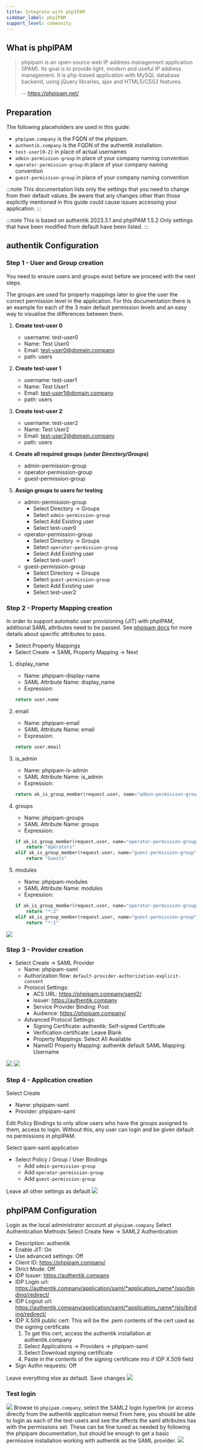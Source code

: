 ```yaml
---
title: Integrate with phpIPAM
sidebar_label: phpIPAM
support_level: community
---
```


## What is phpIPAM

> phpipam is an open-source web IP address management application (IPAM). Its goal is to provide light, modern and useful IP address management. It is php-based application with MySQL database backend, using jQuery libraries, ajax and HTML5/CSS3 features.
>
> -- https://phpipam.net/

## Preparation

The following placeholders are used in this guide:

- `phpipam.company` is the FQDN of the phpipam.
- `authentik.company` is the FQDN of the authentik installation.
- `test-user[0-2]` in place of actual usernames
- `admin-permission-group` in place of your company naming convention
- `operator-permission-group` in place of your company naming convention
- `guest-permission-group` in place of your company naming convention

:::note
This documentation lists only the settings that you need to change from their default values. Be aware that any changes other than those explicitly mentioned in this guide could cause issues accessing your application.
:::

:::note
This is based on authentik 2023.3.1 and phpIPAM 1.5.2
Only settings that have been modified from default have been listed.
:::

## authentik Configuration

### Step 1 - User and Group creation

You need to ensure users and groups exist before we proceed with the next steps.

The groups are used for property mappings later to give the user the correct permission level in the application. For this documentation there is an example for each of the 3 main default permission levels and an easy way to visualise the differences between them.

1. **Create test-user 0**

    - username: test-user0
    - Name: Test User0
    - Email: test-user0@domain.company
    - path: users

2. **Create test-user 1**

    - username: test-user1
    - Name: Test User1
    - Email: test-user1@domain.company
    - path: users

3. **Create test-user 2**

    - username: test-user2
    - Name: Test User2
    - Email: test-user2@domain.company
    - path: users

4. **Create all required groups (under _Directory/Groups_)**

    - admin-permission-group
    - operator-permission-group
    - guest-permission-group

5. **Assign groups to users for testing**

    - admin-permission-group
        - Select Directory -> Groups
        - Select `admin-permission-group`
        - Select Add Existing user
        - Select test-user0
    - operator-permission-group
        - Select Directory -> Groups
        - Select `operator-permission-group`
        - Select Add Existing user
        - Select test-user1
    - guest-permission-group
        - Select Directory -> Groups
        - Select `guest-permission-group`
        - Select Add Existing user
        - Select test-user2

### Step 2 - Property Mapping creation

In order to support automatic user provisioning (JIT) with phpIPAM, additional SAML attributes need to be passed. See [phpipam docs](https://github.com/phpipam/phpipam/blob/master/doc/Authentication/SAML2.md#automatic-user-jit-provisioning) for more details about specific attributes to pass.

- Select Property Mappings
- Select Create -> SAML Property Mapping -> Next

1. display_name

    - Name: phpipam-display-name
    - SAML Attribute Name: display_name
    - Expression:

    ```python
    return user.name
    ```

2. email

    - Name: phpipam-email
    - SAML Attribute Name: email
    - Expression:

    ```python
    return user.email
    ```

3. is_admin

    - Name: phpipam-is-admin
    - SAML Attribute Name: is_admin
    - Expression:

    ```python
    return ak_is_group_member(request.user, name="admin-permission-group")
    ```

4. groups

    - Name: phpipam-groups
    - SAML Attribute Name: groups
    - Expression:

    ```python
    if ak_is_group_member(request.user, name="operator-permission-group"):
        return "Operators"
    elif ak_is_group_member(request.user, name="guest-permission-group"):
        return "Guests"
    ```

5. modules
    - Name: phpipam-modules
    - SAML Attribute Name: modules
    - Expression:
    ```python
    if ak_is_group_member(request.user, name="operator-permission-group"):
        return "*:2"
    elif ak_is_group_member(request.user, name="guest-permission-group"):
        return "*:1"
    ```

![](./phpipam-property-mappings.png)

### Step 3 - Provider creation

- Select Create -> SAML Provider
    - Name: phpipam-saml
    - Authorization flow: `default-provider-authorization-explicit-consent`
    - Protocol Settings:
        - ACS URL: https://phpipam.company/saml2/
        - Issuer: https://authentik.company
        - Service Provider Binding: Post
        - Audience: https://phpipam.company/
    - Advanced Protocol Settings:
        - Signing Certificate: authentik: Self-signed Certificate
        - Verification certificate: Leave Blank
        - Property Mappings: Select All Available
        - NameID Property Mapping: authentik default SAML Mapping: Username

![](./phpipam-saml-provider-protocol-settings.png)
![](./phpipam-saml-advanced-provider-protocol-settings.png)

### Step 4 - Application creation

Select Create

- Name: phpipam-saml
- Provider: phpipam-saml

Edit Policy Bindings to only allow users who have the groups assigned to them, access to login. Without this, any user can login and be given default no permissions in phpIPAM.

Select ipam-saml application

- Select Policy / Group / User Bindings
    - Add `admin-permission-group`
    - Add `operator-permission-group`
    - Add `guest-permission-group`

Leave all other settings as default
![](./ipam-saml-application-bindings.png)

## phpIPAM Configuration

Login as the local administrator account at `phpipam.company`
Select Authentication Methods
Select Create New -> SAML2 Authentication

- Description: authentik
- Enable JIT: On
- Use advanced settings: Off
- Client ID: https://phpipam.company/
- Strict Mode: Off
- IDP Issuer: https://authentik.company
- IDP Login url: https://authentik.company/application/saml/*application_name*/sso/binding/redirect/
- IDP Logout url: https://authentik.company/application/saml/*application_name*/slo/binding/redirect/
- IDP X.509 public cert: This will be the .pem contents of the cert used as the signing certificate
    1. To get this cert, access the authentik installation at authentik.company
    2. Select Applications -> Providers -> phpipam-saml
    3. Select Download signing certificate
    4. Paste in the contents of the signing certificate into if IDP X.509 field
- Sign Authn requests: Off

Leave everything else as default. Save changes
![](./phpipam-auth-method-config.png)

### Test login

![](./ipam-saml2-login-location.png)
Browse to `phpipam.company`, select the SAML2 login hyperlink (or access directly from the authentik application menu)
From here, you should be able to login as each of the test-users and see the affects the saml attributes has with the permissions set. These can be fine tuned as needed by following the phpipam documentation, but should be enough to get a basic permissive installation working with authentik as the SAML provider.
![](./phpipam-automatic-user-creation-permissions.png)
